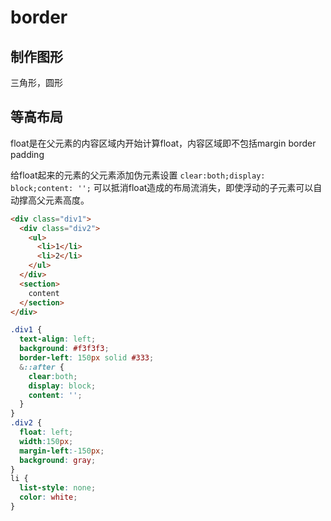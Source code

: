 # border

## 制作图形

三角形，圆形

## 等高布局

float是在父元素的内容区域内开始计算float，内容区域即不包括margin border padding

给float起来的元素的父元素添加伪元素设置 `clear:both;display: block;content: '';` 可以抵消float造成的布局流消失，即使浮动的子元素可以自动撑高父元素高度。

```html
<div class="div1">
  <div class="div2">
    <ul>
      <li>1</li>
      <li>2</li>
    </ul>
  </div>
  <section>
    content
  </section>
</div>
```

```css
.div1 {
  text-align: left;
  background: #f3f3f3;
  border-left: 150px solid #333;
  &::after {
    clear:both;
    display: block;
    content: '';
  }
}
.div2 {
  float: left;
  width:150px;
  margin-left:-150px;
  background: gray;
}
li {
  list-style: none;
  color: white;
}
```
